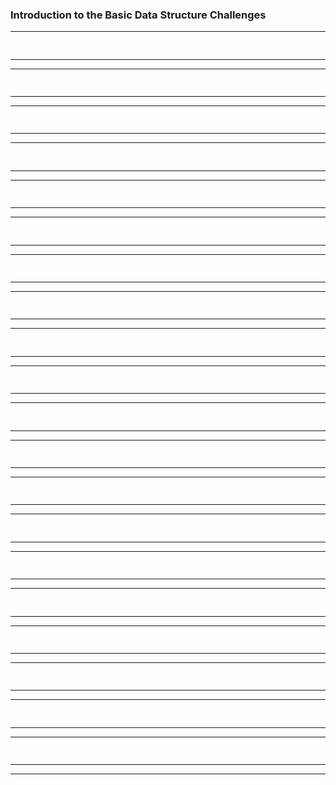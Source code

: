 ### Introduction to the Basic Data Structure Challenges
---
##
```js
```
---
---
##
```js
```
---
---
##
```js
```
---
---
##
```js
```
---
---
##
```js
```
---
---
##
```js
```
---
---
##
```js
```
---
---
##
```js
```
---
---
##
```js
```
---
---
##
```js
```
---
---
##
```js
```
---
---
##
```js
```
---
---
##
```js
```
---
---
##
```js
```
---
---
##
```js
```
---
---
##
```js
```
---
---
##
```js
```
---
---
##
```js
```
---
---
##
```js
```
---
---
##
```js
```
---
---
##
```js
```
